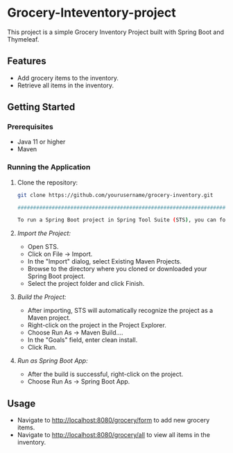 # Grocery-Inteventory-project

This project is a simple Grocery Inventory Project built with Spring Boot and Thymeleaf.

## Features

- Add grocery items to the inventory.
- Retrieve all items in the inventory.

## Getting Started

### Prerequisites

- Java 11 or higher
- Maven

### Running the Application

1. Clone the repository:

   ```bash
   git clone https://github.com/yourusername/grocery-inventory.git
   
   #####################################################################################

   To run a Spring Boot project in Spring Tool Suite (STS), you can follow these steps:

1. *Import the Project:*
   - Open STS.
   - Click on File -> Import.
   - In the "Import" dialog, select Existing Maven Projects.
   - Browse to the directory where you cloned or downloaded your Spring Boot project.
   - Select the project folder and click Finish.

2. *Build the Project:*
   - After importing, STS will automatically recognize the project as a Maven project.
   - Right-click on the project in the Project Explorer.
   - Choose Run As -> Maven Build....
   - In the "Goals" field, enter clean install.
   - Click Run.

3. *Run as Spring Boot App:*
   - After the build is successful, right-click on the project.
   - Choose Run As -> Spring Boot App.
  
## Usage

- Navigate to [http://localhost:8080/grocery/form](http://localhost:8080/grocery/form) to add new grocery items.
- Navigate to [http://localhost:8080/grocery/all](http://localhost:8080/grocery/all) to view all items in the inventory.
